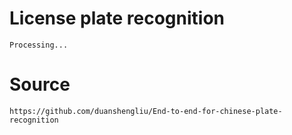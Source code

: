 # License plate recognition

    Processing...

# Source
    https://github.com/duanshengliu/End-to-end-for-chinese-plate-recognition
